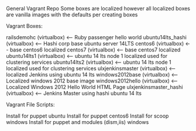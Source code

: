 General Vagrant Repo
Some boxes are localized however all localized boxes are vanilla images with the defaults per creating boxes 

Vagrant Boxes:

railsdemohc               (virtualbox) <-- Ruby passenger hello world
ubuntu14lts_hashi         (virtualbox) <-- Hashi corp base ubuntu server 14LTS
centos6                   (virtualbox) <-- base centos6 localized
centos7                   (virtualbox) <-- base centos7 localized
ubuntu14lts1              (virtualbox) <-- ubuntu 14 lts node 1 localized used for clustering services
ubuntu14lts2              (virtualbox) <-- ubuntu 14 lts node 1 localized used for clustering services
ulxjenkinsmaster          (virtualbox) <-- localized Jenkins using ubuntu 14 lts
windows2012base           (virtualbox) <-- Localized windows 2012 base image
windows2012hello          (virtualbox) <-- Localized Windows 2012 Hello World HTML Page
ulxjenkinsmaster_hashi    (virtualbox) <-- Jenkins Master using hashi ubuntu 14 lts

Vagrant File Scripts:

Install for puppet ubuntu
Install for puppet centos6
Install for scoop windows
Install for puppet and modules (dism,iis) windows